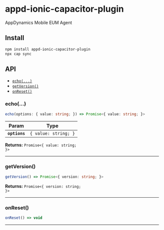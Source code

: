 # appd-ionic-capacitor-plugin

AppDynamics Mobile EUM Agent

## Install

```bash
npm install appd-ionic-capacitor-plugin
npx cap sync
```

## API

<docgen-index>

* [`echo(...)`](#echo)
* [`getVersion()`](#getversion)
* [`onReset()`](#onreset)

</docgen-index>

<docgen-api>
<!--Update the source file JSDoc comments and rerun docgen to update the docs below-->

### echo(...)

```typescript
echo(options: { value: string; }) => Promise<{ value: string; }>
```

| Param         | Type                            |
| ------------- | ------------------------------- |
| **`options`** | <code>{ value: string; }</code> |

**Returns:** <code>Promise&lt;{ value: string; }&gt;</code>

--------------------


### getVersion()

```typescript
getVersion() => Promise<{ version: string; }>
```

**Returns:** <code>Promise&lt;{ version: string; }&gt;</code>

--------------------


### onReset()

```typescript
onReset() => void
```

--------------------

</docgen-api>

